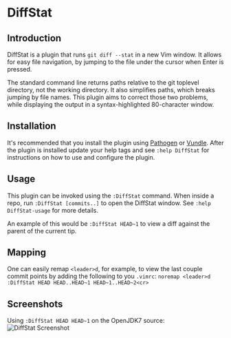 # DiffStat

## Introduction

DiffStat is a plugin that runs `git diff --stat` in a new Vim window. It allows
for easy file navigation, by jumping to the file under the cursor when Enter is
pressed.

The standard command line returns paths relative to the git toplevel directory,
not the working directory.  It also simplifies paths, which breaks jumping by
file names. This plugin aims to correct those two problems, while displaying the
output in a syntax-highlighted 80-character window.

## Installation

It's recommended that you install the plugin using 
[Pathogen](https://github.com/tpope/vim-pathogen) or
[Vundle](https://github.com/gmarik/vundle). After the
plugin is installed update your help tags and see `:help DiffStat` for
instructions on how to use and configure the plugin.

## Usage

This plugin can be invoked using the `:DiffStat` command. When inside a repo,
run `:DiffStat [commits..]` to open the DiffStat window. See
`:help DiffStat-usage` for more details.

An example of this would be `:DiffStat HEAD~1` to view a diff against the
parent of the current tip.


## Mapping

One can easily remap `<leader>d`, for example, to view the last couple commit
points by adding the following to you `.vimrc`:
`noremap <leader>d :DiffStat HEAD HEAD..HEAD~1 HEAD~1..HEAD~2<cr>`

## Screenshots 


Using `:DiffStat HEAD HEAD~1` on the OpenJDK7 source:
![DiffStat Screenshot](https://raw.github.com/wiki/mpetrov/vim-diffstat/diffstat.png)



